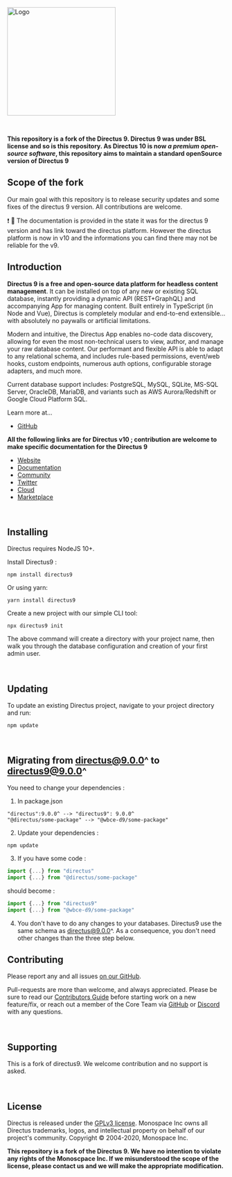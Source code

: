 <p>&nbsp;</p>

<a href="https://directus.io" target="_blank" rel="noopener noreferrer"><img width="250" alt="Logo" src="https://user-images.githubusercontent.com/9141017/88821768-0dc99800-d191-11ea-8c66-09c55ab451a2.png"></a>

<p>&nbsp;</p>

**This repository is a fork of the Directus 9. Directus 9 was under BSL license and so is this repository. As Directus 10 is now <i>a premium open-source software</i>, this repository aims to maintain a standard openSource version of Directus 9**

## Scope of the fork

Our main goal with this repository is to release security updates and some fixes of the directus 9 version. All contributions are welcome.

:exclamation: :construction_worker: The documentation is provided in the state it was for the directus 9 version and has link toward the directus platform. However the directus platform is now in v10 and the informations you can find there may not be reliable for the v9. 


## Introduction


**Directus 9 is a free and open-source data platform for headless content management**. It can be installed on top of any
new or existing SQL database, instantly providing a dynamic API (REST+GraphQL) and accompanying App for managing
content. Built entirely in TypeScript (in Node and Vue), Directus is completely modular and end-to-end extensible...
with absolutely no paywalls or artificial limitations.

Modern and intuitive, the Directus App enables no-code data discovery, allowing for even the most non-technical users to
view, author, and manage your raw database content. Our performant and flexible API is able to adapt to any relational
schema, and includes rule-based permissions, event/web hooks, custom endpoints, numerous auth options, configurable
storage adapters, and much more.

Current database support includes: PostgreSQL, MySQL, SQLite, MS-SQL Server, OracleDB, MariaDB, and variants such as AWS
Aurora/Redshift or Google Cloud Platform SQL.

Learn more at...


- [GitHub](https://github.com/directus9/directus9)

**All the following links are for Directus v10 ; contribution are welcome to make specific documentation for the Directus 9**

- [Website](https://directus.io/)
- [Documentation](https://docs.directus.io/)
- [Community](https://directus.chat/)
- [Twitter](https://twitter.com/directus)
- [Cloud](https://directus.cloud/) 
- [Marketplace](https://directus.market/)

<p>&nbsp;</p>

## Installing

Directus requires NodeJS 10+. 

Install Directus9 :

```
npm install directus9
```

Or using yarn:

```
yarn install directus9
```

Create a new project with our simple CLI tool:

```
npx directus9 init
```
The above command will create a directory with your project name, then walk you through the database configuration and
creation of your first admin user.

<p>&nbsp;</p>

## Updating

To update an existing Directus project, navigate to your project directory and run:

```
npm update
```

<p>&nbsp;</p>

## Migrating from directus@9.0.0^ to directus9@9.0.0^

You need to change your dependencies :
1. In package.json
```
"directus":9.0.0^ --> "directus9": 9.0.0^
"@directus/some-package" --> "@wbce-d9/some-package"
```

2. Update your dependencies :
```
npm update
```

3. If you have some code :

```ts
import {...} from "directus"
import {...} from "@directus/some-package"
```
should become :

```ts
import {...} from "directus9"
import {...} from "@wbce-d9/some-package"
```

4. You don't have to do any changes to your databases.
Directus9 use the same schema as directus@9.0.0^. As a consequence, you don't need other changes than the three step below.



## Contributing

Please report any and all issues [on our GitHub](https://github.com/directus9/directus9/issues/new).

Pull-requests are more than welcome, and always appreciated. Please be sure to read our
[Contributors Guide](https://docs.directus.io/contributing/introduction/) before starting work on a new feature/fix, or
reach out a member of the Core Team via [GitHub](https://github.com/directus9/directus9/discussions) or
[Discord](https://directus.chat) with any questions.

<p>&nbsp;</p>

## Supporting

This is a fork of directus9. We welcome contribution and no support is asked.

<p>&nbsp;</p>

## License

Directus is released under the [GPLv3 license](./license). Monospace Inc owns all Directus trademarks, logos, and intellectual property on behalf of our project's community. Copyright © 2004-2020, Monospace Inc.

**This repository is a fork of the Directus 9. We have no intention to violate any rights of the Monoscpace Inc. If we misunderstood the scope of the license, please contact us and we will make the appropriate modification.**
